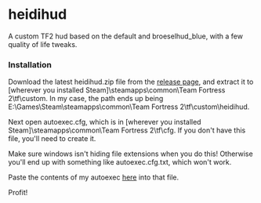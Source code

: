 # heidihud
A custom TF2 hud based on the default and broeselhud_blue, with a few quality of life tweaks.

### Installation

Download the latest heidihud.zip file from the [release page](https://github.com/heidi666/heidihud/releases), 
and extract it to [wherever you installed Steam]\steamapps\common\Team Fortress 2\tf\custom.
In my case, the path ends up being E:\Games\Steam\steamapps\common\Team Fortress 2\tf\custom\heidihud.

Next open autoexec.cfg, which is in [wherever you installed Steam]\steamapps\common\Team Fortress 2\tf\cfg. 
If you don't have this file, you'll need to create it. 

Make sure windows isn't hiding file extensions when you do this! 
Otherwise you'll end up with something like autoexec.cfg.txt, which won't work.

Paste the contents of my autoexec [here](https://github.com/heidi666/heidihud/blob/master/autoexec.cfg) into that file.

Profit!